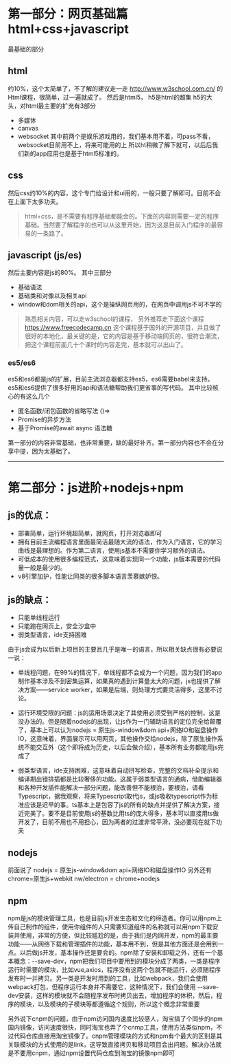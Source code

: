 # 第一部分：网页基础篇 html+css+javascript
最基础的部分
## html
约10%，这个太简单了，不了解的建议走一走
http://www.w3school.com.cn/
的Html课程，很简单，过一遍就成了。
然后是html5，
h5是html的超集
h5的大头，对html最主要的扩充有3部分
- 多媒体
- canvas
- websocket
其中前两个是娱乐游戏用的，我们基本用不着，可pass不看，websocket目前用不上，将来可能用的上
所以ht稍微了解下就可，以后后我们新的app应用也是基于html5标准的。

## css
然后css约10%的内容，这个专门给设计和ui用的，一般只要了解即可。目前不会在上面下太多功夫。
> html+css，是不需要有程序基础都能会的。下面的内容则需要一定的程序基础。当然要了解程序的也可以从这里开始，因为这是目前入门程序的最容易的一条路了。

## javascript (js/es)

然后主要内容是js的80%。
其中三部分
- 基础语法
- 基础类和对像以及相关api
- window和dom相关的api，这个是操纵网页用的，在网页中调用js不可不学的
> 熟悉相关内容，可以走w3school的课程，
另外推荐走下面这个课程
https://www.freecodecamp.cn 
这个课程基于国外的开源项目，并且做了很好的本地化，最关键的是，它的内容是基于移动端网页的，很符合潮流，把这个课程前面几十个课时的内容走完，基本就可以出山了。

### es5/es6
es5和es6都是js的扩展，目前主流浏览器都支持es5，es6需要babel来支持。
es5和es6提供了很多好用的api和语法糖帮助我们更省事的写代码。
其中比较核心的有这么几个
- 匿名函数/闭包函数的省略写法 ()=>
- Promise的异步方法
- 基于Promise的await async 语法糖

第一部分的内容非常基础，也非常重要，缺的最好补齐。第一部分内容也不会在分享中提，因为太基础了。


------------


# 第二部分：js进阶+nodejs+npm
## js的优点：
- 部署简单，运行环境超简单，就网页，打开浏览器即可
- 拥有目前主流编程语言里面最简洁最随大流的语法，作为入门语言，它的学习曲线是最理想的。作为第二语言，使用js基本不需要你学习额外的语法。
- 可低成本的使用很多编程范式，这意味着实现同一个功能，js版本需要的代码量一般是最少的。
- v8引擎加护，性能让同类的很多脚本语言羡慕嫉妒恨。
## js的缺点：
- 只能单线程运行
- 只能跑在网页上，安全沙盒中
- 弱类型语言，ide支持困难

由于js会成为以后新上项目的主要且几乎是唯一的语言，所以相关缺点很有必要说一说：
- 单线程问题，在99%的情况下，单线程都不会成为一个问题，因为我们的app制作基本涉及不到密集运算，如果真的遇到计算量太大的问题，js也提供了解决方案——service worker，如果是后端，则处理方式要灵活得多，这里不讨论。

- 运行环境受限的问题：js的运用场景决定了其使用必须受到严格的控制，这是没办法的。但是随着nodejs的出现，让js作为一门辅助语言的定位完全给颠覆了，基本上可以认为nodejs = 原生js-window&dom api+网络IO和磁盘操作IO，这意味着，界面展示可以用网页，其他操作交给nodejs，除了原生操作系统不能交互外（这个即将成为历史，以后会做介绍），基本所有业务都能用js完成了

- 弱类型语言，ide支持困难，这意味着自动拼写检查，完整的文档补全提示和编译期出错排插都是比较奢侈的功能。这属于弱类型语言的通病，借助编辑器和各种开发插件能解决一部分问题，能改善但不能根治，要根治，请看Typescript，据我观察，将来Typescript取代js，或js吸收typescript作为标准应该是迟早的事。ts基本上是包容了js的所有的缺点并提供了解决方案，接近完美了。要不是目前使用js的基数比用ts的庞大得多，基本可以直接用ts做开发了，目前不用也不用担心，因为两者的过渡非常平滑，没必要现在就下功夫

## nodejs
前面说了
nodejs = 原生js-window&dom api+网络IO和磁盘操作IO
另外还有
chrome=原生js+webkit
nw/electron = chrome+nodejs


## npm
npm是js的模块管理工具，也是目前js开发生态和文化的缔造者。你可以用npm上传自己制作的组件，使用你组件的人只需要知道组件的名称就可以用npm下载安装并使用，非常的方便，但比较尴尬的是，由于我们是内网开发，npm的最主要功能——从网络下载和管理插件的功能，基本用不到，但是其他方面还是会用到一点。以后做js开发，基本操作还是要会的。npm除了安装和卸载之外，还有一个基本概念：--save-dev，npm把我们项目中要用到的模块分成了两类，一类是程序运行时需要的模块，比如vue,axios，程序没有这两个包就不能运行，必须随程序发布时一并拷贝。另一类是开发时用到的工具，比如webpack，我们会使用webpack打包，但程序运行本身并不需要它，这种情况下，我们会使用  --save-dev安装，这样的模块就不会随程序发布时拷贝出去，增加程序的体积，然后，程序的模块，以及模块的子模块等都遵循这个规则，所以这个概念非常重要

另外说下cnpm的问题，由于npm访问国内速度比较感人，淘宝搞了个同步的npm国内镜像，访问速度很快，同时淘宝也弄了个cnmp工具，使用方法类似npm，不过代码仓库直接用淘宝镜像了。cnpm管理模块的方式和npm有个最大的区别是其关联模块的方式使用的是link，这导致直接拷贝和移动项目会出问题。解决办法就是不要用cnpm，通过npm设置代码仓库到淘宝的镜像npm即可

